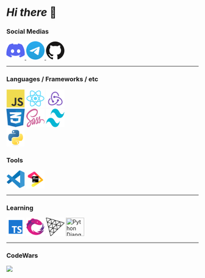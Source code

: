 # **_Hi there_** 👋

### Social Medias

<a href="https://discord.com/channels/861886316475318282">
  <img alt="Discord" target="_blank" title="Discord" height="48" width="48" src="./assets/icons/discord.svg" />
</a>
<a href="https://t.me/JagerID">
  <img alt="Telegram" title="Telegram" height="48" width="48" src="./assets/icons/telegram.svg" />
</a>
<a href="https://github.com/zzZJagerZzz">
  <img alt="GitHub" title="GitHub" height="48" width="48" src="./assets/icons/github.svg">
</a>

---

### Languages / Frameworks / etc

<div>
<img src="./assets/icons/javascript.svg" title="JavaScript" width="48" height="48"/>
<img src="./assets/icons/react.svg" title="React" width="48" height="48" />
<img src="./assets/icons/redux.svg" title="Redux" width="48" height="48" />
</div>
<div>
<img src="./assets/icons/css.svg" title="CSS" width="48" height="48" />
<img src="./assets/icons/sass.svg" title="Sass" width="48" height="48" />
<img src="./assets/icons/tailwind.svg" title="Tailwind CSS" width="48" height="48" />
</div>
<div>
<img src="./assets/icons/python.svg" title="Python" width="48" height="48" />
</div>

### Tools

<div>
<img src="./assets/icons/vscode.svg" title="VsCode" width="48" height="48" />
<img src="./assets/icons/jetbrains.svg" title="JetBrains" width="48" height="48" />
</div>

---

### Learning

<div>
<img src="./assets/icons/typescript.svg" title="Typescript" width="48" height="48" />
<img src="./assets/icons/rxjs.svg" title="RxJs" width="48" height="48" />
<img src="./assets/icons/threejs.svg" title="ThreeJs" width="48" height="48" />
<img src="./assets/icons/django.svg" title="Python Django" width="48" height="48" />
</div>

---

### CodeWars

<img src="https://www.codewars.com/users/zzZJagerZzz/badges/large" />

